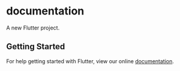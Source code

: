 # documentation

A new Flutter project.

## Getting Started

For help getting started with Flutter, view our online
[documentation](https://flutter.io/).
